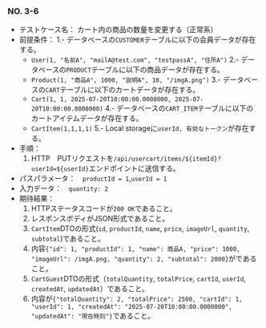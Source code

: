 ### NO. 3-6

- テストケース名： カート内の商品の数量を変更する（正常系）
- 前提条件：
  1.- データベースの`CUSTOMER`テーブルに以下の会員データが存在する。
  - `User(1, "名前A", "mailA@test.com", "testpassA", "住所A")`
  2.- データベースの`PRODUCT`テーブルに以下の商品データが存在する。
  - `Product(1, "商品A", 1000, "説明A", 10, "/imgA.png")`
  3.- データベースの`CART`テーブルに以下のカートデータが存在する。
  - `Cart(1, 1, 2025-07-20T10:00:00.0000000, 2025-07-20T10:00:00.0000000)`
  4.- データベースの`CART_ITEM`テーブルに以下のカートアイテムデータが存在する。
  - `CartItem(1,1,1,1)`
  5.- Local storageに`userId, 有効なトークン`が存在する。
- 手順：
  1. HTTP　PUTリクエストを`/api/usercart/items/${itemId}?userId=${userId}`エンドポイントに送信する。
- パスパラメータ：　`productId = 1`,`userId = 1`
- 入力データ：　`quantity: 2`
- 期待結果：
  1. HTTPステータスコードが`200 OK`であること。
  2. レスポンスボディがJSON形式であること。
  3. `CartItem`DTOの形式(`id`, `productId`, `name`, `price`, `imageUrl`, `quantity`, `subtotal`)であること。
  4. 内容`{"id": 1, "productId": 1, "name": 商品A, "price": 1000, "imageUrl": /imgA.png, "quantity": 2, "subtotal": 2000}`がであること。
  5. `CartGuest`DTOの形式（`totalQuantity`, `totalPrice`, `cartId`, `userId`, `createdAt`, `updatedAt`）であること。
  6. 内容が`{"totalQuantity": 2, "totalPrice": 2500, "cartId": 1, "userId": 1, "createdAt": "2025-07-20T10:00:00.0000000", "updatedAt": "現在時刻"}`であること。
   